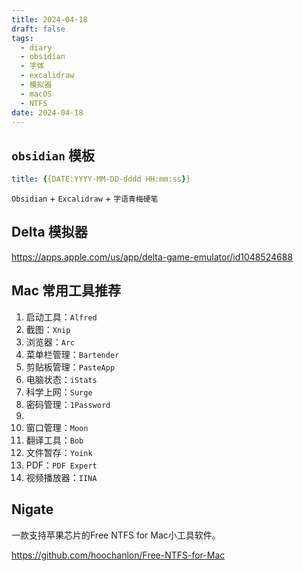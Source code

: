 ```yaml
---
title: 2024-04-18
draft: false
tags:
  - diary
  - obsidian
  - 字体
  - excalidraw
  - 模拟器
  - macOS
  - NTFS
date: 2024-04-18
---
```


## `obsidian` 模板

```YAML
title: {{DATE:YYYY-MM-DD-dddd HH:mm:ss}}
```

`Obsidian` + `Excalidraw` + `字语青梅硬笔`

## Delta 模拟器

https://apps.apple.com/us/app/delta-game-emulator/id1048524688

## Mac 常用工具推荐

1. 启动工具：`Alfred`
2. 截图：`Xnip`
3. 浏览器：`Arc`
4. 菜单栏管理：`Bartender`
5. 剪贴板管理：`PasteApp`
6. 电脑状态：`iStats`
7. 科学上网：`Surge`
8. 密码管理：`1Password`
9.
10. 窗口管理：`Moon`
11. 翻译工具：`Bob`
12. 文件暂存：`Yoink`
13. PDF：`PDF Expert`
14. 视频播放器：`IINA`

## Nigate

一款支持苹果芯片的Free NTFS for Mac小工具软件。

https://github.com/hoochanlon/Free-NTFS-for-Mac
